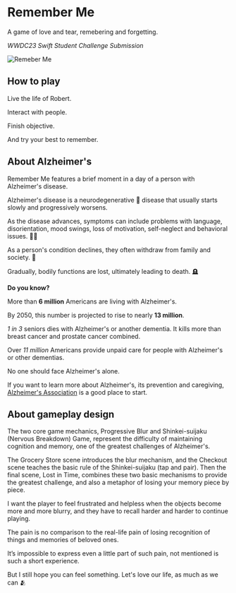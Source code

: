 # Remember Me 

A game of love and tear, remebering and forgetting.

*WWDC23 Swift Student Challenge Submission*

![Remeber Me](https://github.com/SLED-5/Remember-Me/blob/main/Remember%20Me.swiftpm/Resources/title.png)

## How to play
Live the life of Robert.

Interact with people.

Finish objective.

And try your best to remember.

## About Alzheimer's

Remember Me features a brief moment in a day of a person with Alzheimer's disease. 

Alzheimer's disease is a neurodegenerative 🧠 disease that usually starts slowly and progressively worsens. 

As the disease advances, symptoms can include problems with language, disorientation, mood swings, loss of motivation, self-neglect and behavioral issues. 😶‍🌫️ 

As a person's condition declines, they often withdraw from family and society. 🫥

Gradually, bodily functions are lost, ultimately leading to death. 🪦

**Do you know?**

More than **6 million** Americans are living with Alzheimer's.

By 2050, this number is projected to rise to nearly **13 million**.

*1 in 3* seniors dies with Alzheimer's or another dementia. It kills more than breast cancer and prostate cancer combined.

Over *11 million* Americans provide unpaid care for people with Alzheimer's or other dementias.


No one should face Alzheimer's alone.

If you want to learn more about Alzheimer's, its prevention and caregiving, [Alzheimer's Association](www.alz.org) is a good place to start.

## About gameplay design

The two core game mechanics, Progressive Blur and Shinkei-suijaku (Nervous Breakdown) Game, represent the difficulty of maintaining cognition and memory, one of the greatest challenges of Alzheimer's.

The Grocery Store scene introduces the blur mechanism, and the Checkout scene teaches the basic rule of the Shinkei-suijaku (tap and pair). Then the final scene, Lost in Time, combines these two basic mechanisms to provide the greatest challenge, and also a metaphor of losing your memory piece by piece.

I want the player to feel frustrated and helpless when the objects become more and more blurry, and they have to recall harder and harder to continue playing.

The pain is no comparison to the real-life pain of losing recognition of things and memories of beloved ones.

It’s impossible to express even a little part of such pain, not mentioned is such a short experience.

But I still hope you can feel something. Let's love our life, as much as we can 🫂

